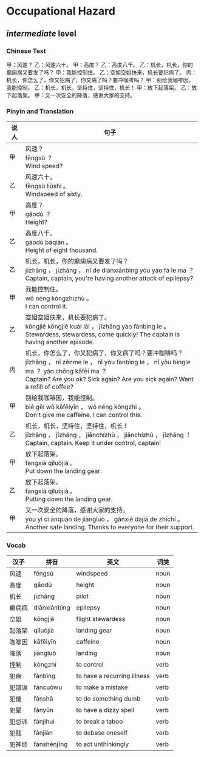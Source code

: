 # Occupational Hazard
## *intermediate* level

### Chinese Text
甲：风速？
乙：风速六十。
甲：高度？
乙：高度八千。
乙：机长，机长，你的癫痫病又要发了吗？
甲：我能控制住。
乙：空姐空姐快来，机长要犯病了。
丙：机长，你怎么了，你又犯病了，你又病了吗？要冲咖啡吗？
甲：别给我咖啡因，我能控制。
乙：机长，机长，坚持住，坚持住，机长！
甲：放下起落架。
乙：放下起落架。
甲：又一次安全的降落，感谢大家的支持。

### Pinyin and Translation
|说人|句子|
|----|----|
|甲|风速？<br />fēngsù ？<br />Wind speed?|
|乙|风速六十。<br />fēngsù liùshí 。<br />Windspeed of sixty.|
|甲|高度？<br />gāodù ？<br />Height?|
|乙|高度八千。<br />gāodù bāqiān 。<br />Height of eight thousand.|
|乙|机长，机长，你的癫痫病又要发了吗？<br />jīzhǎng ， jīzhǎng ， nǐ de diānxiánbìng yòu yào fā le ma ？<br />Captain, captain, you're having another attack of epilepsy?|
|甲|我能控制住。<br />wǒ néng kòngzhizhù 。<br />I can control it.|
|乙|空姐空姐快来，机长要犯病了。<br />kōngjiě kōngjiě kuài lái ， jīzhǎng yào fànbìng le 。<br />Stewardess, stewardess, come quickly! The captain is having another episode.|
|丙|机长，你怎么了，你又犯病了，你又病了吗？要冲咖啡吗？<br />jīzhǎng ， nǐ zěnme le ， nǐ yòu fànbìng le ， nǐ yòu bìngle ma ？ yào chōng kāfēi ma ？<br />Captain? Are you ok? Sick again? Are you sick again? Want a refill of coffee?|
|甲|别给我咖啡因，我能控制。<br />bié gěi wǒ kāfēiyīn ， wǒ néng kòngzhi 。<br />Don't give me caffeine. I can control this.|
|乙|机长，机长，坚持住，坚持住，机长！<br />jīzhǎng ， jīzhǎng ， jiānchízhù ， jiānchízhù ， jīzhǎng ！<br />Captain, captain. Keep it under control, captain!|
|甲|放下起落架。<br />fàngxià qǐluòjià 。<br />Put down the landing gear.|
|乙|放下起落架。<br />fàngxià qǐluòjià 。<br />Putting down the landing gear.|
|甲|又一次安全的降落，感谢大家的支持。<br />yòu yī cì ānquán de jiàngluò ， gǎnxiè dàjiā de zhīchí 。<br />Another safe landing. Thanks to everyone for their support.|
### Vocab
|汉子|拼音|英文|词类|
|----|----|----|----|
|风速|fēngsù|windspeed|noun|
|高度|gāodù|height|noun|
|机长|jīzhǎng|pilot|noun|
|癫痫病|diānxiánbìng|epilepsy|noun|
|空姐|kōngjiě|flight stewardess|noun|
|起落架|qǐluòjià|landing gear|noun|
|咖啡因|kāfēiyīn|caffeine|noun|
|降落|jiàngluò|landing|noun|
|控制|kòngzhi|to control|verb|
|犯病|fànbìng|to have a recurring illness|verb|
|犯错误|fàncuòwu|to make a mistake|verb|
|犯傻|fànshǎ|to do something dumb|verb|
|犯晕|fànyūn|to have a dizzy spell|verb|
|犯忌讳|fànjìhui|to break a taboo|verb|
|犯贱|fànjiàn|to debase oneself|verb|
|犯神经|fànshénjīng|to act unthinkingly|verb|